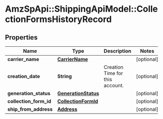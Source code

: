 # AmzSpApi::ShippingApiModel::CollectionFormsHistoryRecord

## Properties
Name | Type | Description | Notes
------------ | ------------- | ------------- | -------------
**carrier_name** | [**CarrierName**](CarrierName.md) |  | [optional] 
**creation_date** | **String** | Creation Time for this account. | [optional] 
**generation_status** | [**GenerationStatus**](GenerationStatus.md) |  | [optional] 
**collection_form_id** | [**CollectionFormId**](CollectionFormId.md) |  | [optional] 
**ship_from_address** | [**Address**](Address.md) |  | [optional] 

